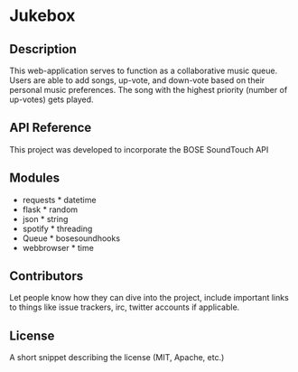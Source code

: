 # Jukebox

## Description
This web-application serves to function as a collaborative music queue. Users are able to add songs, up-vote, and down-vote based on their personal music preferences. The song with the highest priority (number of up-votes) gets played. 

## API Reference

This project was developed to incorporate the BOSE SoundTouch API 

## Modules 

* requests               * datetime 
* flask                  * random
* json                   * string
* spotify                * threading
* Queue                  * bosesoundhooks
* webbrowser             * time 


## Contributors

Let people know how they can dive into the project, include important links to things like issue trackers, irc, twitter accounts if applicable.

## License

A short snippet describing the license (MIT, Apache, etc.)
